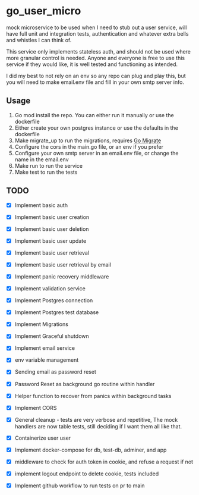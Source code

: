 # go_user_micro

mock microservice to be used when I need to stub out a user service, will have full unit and integration tests, 
authentication and whatever extra bells and whistles I can think of.

This service only implements stateless auth, and should not be used where more granular control is needed. Anyone and 
everyone is free to use this service if they would like, it is well tested and functioning as intended. 

I did my best to not rely on an env so any repo can plug and play this, but you will need to make email.env file and fill in your own smtp server info.

## Usage
1. Go mod install the repo. You can either run it manually or use the dockerfile
2. Either create your own postgres instance or use the defaults in the dockerfile
3. Make migrate_up to run the migrations, requires <a href="https://github.com/golang-migrate/migrate">Go Migrate</a>
4. Configure the cors in the main.go file, or an env if you prefer
5. Configure your own smtp server in an email.env file, or change the name in the email.env
6. Make run to run the service
7. Make test to run the tests


## TODO
- [x] Implement basic auth
- [x] Implement basic user creation
- [x] Implement basic user deletion
- [x] Implement basic user update
- [x] Implement basic user retrieval
- [x] Implement basic user retrieval by email
- [x] Implement panic recovery middleware
- [x] Implement validation service
- [x] Implement Postgres connection
- [x] Implement Postgres test database
- [x] Implement Migrations
- [x] Implement Graceful shutdown
- [x] Implement email service
- [x] env variable management
- [x] Sending email as password reset
- [x] Password Reset as background go routine within handler
- [x] Helper function to recover from panics within background tasks
- [x] Implement CORS
- [x] General cleanup - tests are very verbose and repetitive, The mock handlers are now table tests, still deciding if I want them all like that.
- [x] Containerize user user
- [x] Implement docker-compose for db, test-db, adminer, and app
- [x] middleware to check for auth token in cookie, and refuse a request if not
- [x] implement logout endpoint to delete cookie, tests included
- [x] Implement github workflow to run tests on pr to main

